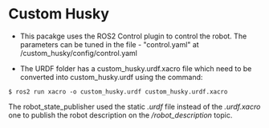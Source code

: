 # Custom Husky

+ This pacakge uses the ROS2 Control plugin to control the robot. The parameters can be tuned in the file - "control.yaml" at /custom_husky/config/control.yaml

+ The URDF folder has a custom_husky.urdf.xacro file which need to be converted into custom_husky.urdf using the command:
```
$ ros2 run xacro -o custom_husky.urdf custom_husky.urdf.xacro
```
The robot_state_publisher used the static *.urdf* file instead of the *.urdf.xacro* one to publish the robot description on the */robot_description* topic.